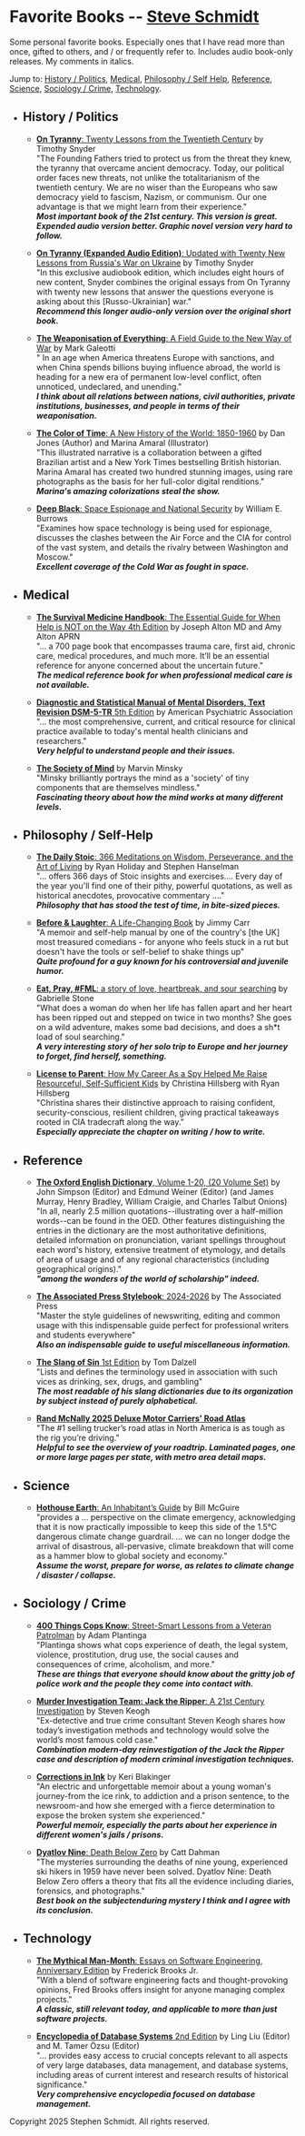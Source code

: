 
# Favorite Books -- [Steve Schmidt](https://steve.czmyt.com)

Some personal favorite books.
Especially ones that I have read more than once, gifted to others, and / or frequently refer to.
Includes audio book-only releases.
My comments in italics.

Jump to:
    [History / Politics](#history--politics),
    [Medical](#medical),
    [Philosophy / Self Help](#philosophy--self-help),
    [Reference](#reference),
    [Science](#science),
    [Sociology / Crime](#sociology--crime),
    [Technology](#technology).

- ## History / Politics

    - [**On Tyranny**: Twenty Lessons from the Twentieth Century](https://www.amazon.com/Tyranny-Twenty-Lessons-Twentieth-Century/dp/0804190119)
        by Timothy Snyder
        <br />"The Founding Fathers tried to protect us from the threat they knew, the tyranny that overcame ancient democracy. Today, our political order faces new threats, not unlike the totalitarianism of the twentieth century. We are no wiser than the Europeans who saw democracy yield to fascism, Nazism, or communism. Our one advantage is that we might learn from their experience."
        <br />***Most important book of the 21st century.  This version is great.  Expended audio version better.  Graphic novel version very hard to follow.***

    - [**On Tyranny (Expanded Audio Edition)**: Updated with Twenty New Lessons from Russia's War on Ukraine](https://www.amazon.com/Tyranny-Expanded-Audio-Updated-Lessons/dp/B09VMR31RT)
        by Timothy Snyder
        <br />"In this exclusive audiobook edition, which includes eight hours of new content, Snyder combines the original essays from On Tyranny with twenty new lessons that answer the questions everyone is asking about this [Russo-Ukrainian] war."
        <br />***Recommend this longer audio-only version over the original short book.***

    - [**The Weaponisation of Everything**: A Field Guide to the New Way of War](https://www.amazon.com/Weaponisation-Everything-Field-Guide-New/dp/0300270410)
        by Mark Galeotti
        <br />" In an age when America threatens Europe with sanctions, and when China spends billions buying influence abroad, the world is heading for a new era of permanent low-level conflict, often unnoticed, undeclared, and unending."
        <br />***I think about all relations between nations, civil authorities, private institutions, businesses, and people in terms of their weaponisation.***

    - [**The Color of Time**: A New History of the World: 1850-1960](https://www.amazon.com/Color-Time-History-World-1850-1960/dp/1643130544)
        by Dan Jones (Author) and Marina Amaral (Illustrator)
        <br />"This illustrated narrative is a collaboration between a gifted Brazilian artist and a New York Times bestselling British historian. Marina Amaral has created two hundred stunning images, using rare photographs as the basis for her full-color digital renditions."
        <br />***Marina's amazing colorizations steal the show.***

    - [**Deep Black**: Space Espionage and National Security](https://www.amazon.com/Deep-Black-Espionage-National-Security/dp/0394541243)
        by William E. Burrows
        <br />"Examines how space technology is being used for espionage, discusses the clashes between the Air Force and the CIA for control of the vast system, and details the rivalry between Washington and Moscow."
        <br />***Excellent coverage of the Cold War as fought in space.***

- ## Medical

    - [**The Survival Medicine Handbook**: The Essential Guide for When Help is NOT on the Way 4th Edition](https://www.amazon.com/Survival-Medicine-Handbook-Essential-Guide-dp-0988872501/dp/0988872501)
        by Joseph Alton MD and Amy Alton APRN
        <br />"… a 700 page book that encompasses trauma care, first aid, chronic care, medical procedures, and much more. It’ll be an essential reference for anyone concerned about the uncertain future."
        <br />***The medical reference book for when professional medical care is not available.***

    - [**Diagnostic and Statistical Manual of Mental Disorders, Text Revision DSM-5-TR** 5th Edition](https://www.amazon.com/Diagnostic-Statistical-Disorders-Revision-Dsm-5-tr/dp/0890425760)
        by American Psychiatric Association
        <br />"… the most comprehensive, current, and critical resource for clinical practice available to today's mental health clinicians and researchers."
        <br />***Very helpful to understand people and their issues.***

    - [**The Society of Mind**](https://www.amazon.com/Society-Mind-Marvin-Minsky/dp/0671657135)
        by Marvin Minsky
        <br />"Minsky brilliantly portrays the mind as a 'society' of tiny components that are themselves mindless."
        <br />***Fascinating theory about how the mind works at many different levels.***

- ## Philosophy / Self-Help

    - [**The Daily Stoic**: 366 Meditations on Wisdom, Perseverance, and the Art of Living](https://www.amazon.com/Daily-Stoic-Meditations-Wisdom-Perseverance/dp/0735211736)
        by Ryan Holiday and Stephen Hanselman
        <br />"… offers 366 days of Stoic insights and exercises….  Every day of the year you'll find one of their pithy, powerful quotations, as well as historical anecdotes, provocative commentary …."
        <br />***Philosophy that has stood the test of time, in bite-sized pieces.***

    - [**Before & Laughter**: A Life-Changing Book](https://www.amazon.com/Before-Laughter-Life-Changing-Jimmy-Carr/dp/B09HG18CYW)
        by Jimmy Carr
        <br />"A memoir and self-help manual by one of the country's [the UK] most treasured comedians - for anyone who feels stuck in a rut but doesn't have the tools or self-belief to shake things up"
        <br />***Quite profound for a guy known for his controversial and juvenile humor.***

    - [**Eat, Pray, #FML**: a story of love, heartbreak, and sour searching](https://www.amazon.com/dp/1733963707)
        by Gabrielle Stone
        <br />"What does a woman do when her life has fallen apart and her heart has been ripped out and stepped on twice in two months? She goes on a wild adventure, makes some bad decisions, and does a sh*t load of soul searching."
        <br />***A very interesting story of her solo trip to Europe and her journey to forget, find herself, something.***

    - [**License to Parent**: How My Career As a Spy Helped Me Raise Resourceful, Self-Sufficient Kids](https://www.amazon.com/License-Parent-Career-Resourceful-Self-Sufficient/dp/0593191110)
        by Christina Hillsberg with Ryan Hillsberg
        <br />"Christina shares their distinctive approach to raising confident, security-conscious, resilient children, giving practical takeaways rooted in CIA tradecraft along the way."
        <br />***Especially appreciate the chapter on writing / how to write.***

- ## Reference

    - [**The Oxford English Dictionary**, Volume 1-20, (20 Volume Set)](https://www.amazon.com/Oxford-English-Dictionary-Vols-1-20/dp/0198611862)
        by John Simpson (Editor) and Edmund Weiner (Editor) (and James Murray, Henry Bradley, William Craigie, and Charles Talbut Onions)
        <br />"In all, nearly 2.5 million quotations--illustrating over a half-million words--can be found in the OED. Other features distinguishing the entries in the dictionary are the most authoritative definitions, detailed information on pronunciation, variant spellings throughout each word's history, extensive treatment of etymology, and details of area of usage and of any regional characteristics (including geographical origins)."
        <br />***"among the wonders of the world of scholarship" indeed.***

    - [**The Associated Press Stylebook**: 2024-2026](https://www.amazon.com/Associated-Press-Stylebook-2024-2026/dp/154160511X)
        by The Associated Press
        <br />"Master the style guidelines of newswriting, editing and common usage with this indispensable guide perfect for professional writers and students everywhere"
        <br />***Also an indispensable guide to useful miscellaneous information.***

    - [**The Slang of Sin** 1st Edition](https://www.amazon.com/Slang-Sin-Lighter-Side-Language/dp/0877796270)
        by Tom Dalzell
        <br />"Lists and defines the terminology used in association with such vices as drinking, sex, drugs, and gambling"
        <br />***The most readable of his slang dictionaries due to its organization by subject instead of purely alphabetical.***

    - [**Rand McNally 2025 Deluxe Motor Carriers' Road Atlas**](https://www.amazon.com/Generic-McNally-Carriers-Truckers-Laminated/dp/B0DBNZDLR1)
        <br />"The #1 selling trucker’s road atlas in North America is as tough as the rig you’re driving."
        <br />***Helpful to see the overview of your roadtrip.  Laminated pages, one or more large pages per state, with metro area detail maps.***

- ## Science

    - [**Hothouse Earth**: An Inhabitant’s Guide](https://www.amazon.com/Hothouse-Earth-Inhabitants-Bill-McGuire/dp/1785789201)
        by Bill McGuire
        <br />"provides a … perspective on the climate emergency, acknowledging that it is now practically impossible to keep this side of the 1.5°C dangerous climate change guardrail.  … we can no longer dodge the arrival of disastrous, all-pervasive, climate breakdown that will come as a hammer blow to global society and economy."
        <br />***Assume the worst, prepare for worse, as relates to climate change / disaster / collapse.***

- ## Sociology / Crime

    - [**400 Things Cops Know**: Street-Smart Lessons from a Veteran Patrolman](https://www.amazon.com/400-Things-Cops-Know-Street-Smart/dp/1610352173)
        by Adam Plantinga
        <br />"Plantinga shows what cops experience of death, the legal system, violence, prostitution, drug use, the social causes and consequences of crime, alcoholism, and more."
        <br />***These are things that everyone should know about the gritty job of police work and the people they come into contact with.***

    - [**Murder Investigation Team: Jack the Ripper**: A 21st Century Investigation](https://www.amazon.com/Murder-Investigation-Team-Investigating-Investigator/dp/1684816599)
        by Steven Keogh
        <br />"Ex-detective and true crime consultant Steven Keogh shares how today’s investigation methods and technology would solve the world’s most famous cold case."
        <br />***Combination modern-day reinvestigation of the Jack the Ripper case and description of modern criminal investigation techniques.***

    - [**Corrections in Ink**](https://www.amazon.com/Corrections-Ink-Memoir-Keri-Blakinger/dp/1250774357)
        by Keri Blakinger
        <br />"An electric and unforgettable memoir about a young woman's journey-from the ice rink, to addiction and a prison sentence, to the newsroom-and how she emerged with a fierce determination to expose the broken system she experienced."
        <br />***Powerful memoir, especially the parts about her experience in different women's jails / prisons.***

    - [**Dyatlov Nine**: Death Below Zero](https://www.amazon.com/Dyatlov-Nine-Death-Below-Zero/dp/1097571149)
        by Catt Dahman
        <br />"The mysteries surrounding the deaths of nine young, experienced ski hikers in 1959 have never been solved.  Dyatlov Nine: Death Below Zero offers a theory that fits all the evidence including diaries, forensics, and photographs."
        <br />***Best book on the subjectenduring mystery I think and I agree with its conclusion.***

- ## Technology

    - [**The Mythical Man-Month**: Essays on Software Engineering, Anniversary Edition](https://www.amazon.com/Mythical-Man-Month-Software-Engineering-Anniversary/dp/0201835959)
        by Frederick Brooks Jr.
        <br />"With a blend of software engineering facts and thought-provoking opinions, Fred Brooks offers insight for anyone managing complex projects."
        <br />***A classic, still relevant today, and applicable to more than just software projects.***

    - [**Encyclopedia of Database Systems** 2nd Edition](https://www.amazon.com/Encyclopedia-Database-Systems-Ling-Liu-ebook/dp/B07FXTBD1P)
        by Ling Liu (Editor) and M. Tamer Özsu (Editor)
        <br />"… provides easy access to crucial concepts relevant to all aspects of very large databases, data management, and database systems, including areas of current interest and research results of historical significance."
        <br />***Very comprehensive encyclopedia focused on database management.***

Copyright 2025 Stephen Schmidt.  All rights reserved.
